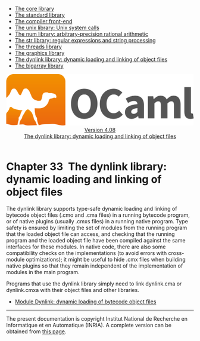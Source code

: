 <!-- ((! set title Manual !)) ((! set documentation !)) ((! set manual !)) ((! set nobreadcrumb !)) -->
<div class="manual content"><ul class="part_menu"><li><a href="core.html">The core library</a></li><li><a href="stdlib.html">The standard library</a></li><li><a href="parsing.html">The compiler front-end</a></li><li><a href="libunix.html">The unix library: Unix system calls</a></li><li><a href="libnum.html">The num library: arbitrary-precision rational arithmetic</a></li><li><a href="libstr.html">The str library: regular expressions and string processing</a></li><li><a href="libthreads.html">The threads library</a></li><li><a href="libgraph.html">The graphics library</a></li><li class="active"><a href="libdynlink.html">The dynlink library: dynamic loading and linking of object files</a></li><li><a href="libbigarray.html">The bigarray library</a></li></ul><header><nav class="toc brand"><a class="brand" href="https://ocaml.org/"><img src="colour-logo-gray.svg" class="svg" alt="OCaml"></a></nav><nav class="toc"><div class="toc_version"><a href="/docs" id="version-select">Version 4.08</a></div><div class="toc_title"><a href="#">The dynlink library: dynamic loading and linking of object files</a></div></nav></header>




<h1 class="chapter" id="sec570"><span>Chapter 33</span>&nbsp;&nbsp;The dynlink library: dynamic loading and linking of object files</h1>
<p>The <span class="c003">dynlink</span> library supports type-safe dynamic loading and linking
of bytecode object files (<span class="c003">.cmo</span> and <span class="c003">.cma</span> files) in a running
bytecode program, or of native plugins (usually <span class="c003">.cmxs</span> files) in a
running native program. Type safety is ensured by limiting the set of
modules from the running program that the loaded object file can
access, and checking that the running program and the loaded object
file have been compiled against the same interfaces for these modules.
In native code, there are also some compatibility checks on the
implementations (to avoid errors with cross-module optimizations); it
might be useful to hide <span class="c003">.cmx</span> files when building native plugins so
that they remain independent of the implementation of modules in the
main program.</p><p>Programs that use the <span class="c003">dynlink</span> library simply need to link
<span class="c003">dynlink.cma</span> or <span class="c003">dynlink.cmxa</span> with their object files and other libraries. </p><ul class="ftoc2"><li class="li-links">
<a href="../../api/4.08/Dynlink.html">Module <span class="c003">Dynlink</span>: dynamic loading of bytecode object files</a>
</li></ul>
<hr>





<div class="copyright">The present documentation is copyright Institut National de Recherche en Informatique et en Automatique (INRIA). A complete version can be obtained from <a href="http://caml.inria.fr/pub/docs/manual-ocaml/">this page</a>.</div></div>